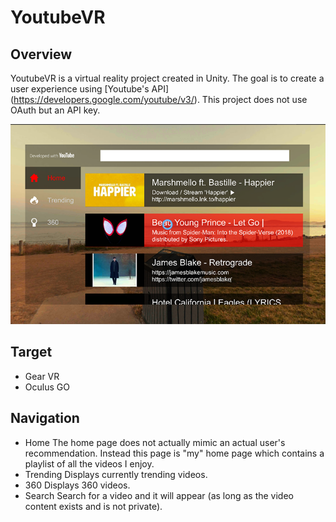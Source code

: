 # YoutubeVR

## Overview
YoutubeVR is a virtual reality project created in Unity. The goal is to create a user experience using [Youtube's API] (https://developers.google.com/youtube/v3/). This project does not use OAuth but an API key.

![Image of Home Page](https://github.com/jinyell/YoutubeVR/blob/master/TubeVR%20Example%20Shots/HomePage.PNG)

## Target
* Gear VR
* Oculus GO

## Navigation
* Home
The home page does not actually mimic an actual user's recommendation. Instead this page is "my" home page which contains a playlist of all the videos I enjoy.
* Trending
Displays currently trending videos.
* 360
Displays 360 videos.
* Search
Search for a video and it will appear (as long as the video content exists and is not private).
